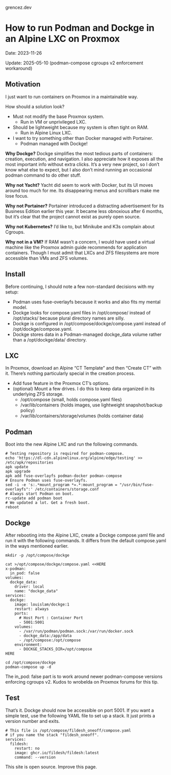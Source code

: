 grencez.dev

# How to run Podman and Dockge in an Alpine LXC on Proxmox
Date: 2023-11-26

Update: 2025-05-10 (podman-compose cgroups v2 enforcement workaround)

## Motivation
I just want to run containers on Proxmox in a maintainable way.

How should a solution look?

- Must not modify the base Proxmox system.
    - Run in VM or unprivileged LXC.
- Should be lightweight because my system is often tight on RAM.
    - Run in Alpine Linux LXC.
- I want to try something other than Docker managed with Portainer.
    - Podman managed with Dockge!

**Why Dockge?** Dockge simplifies the most tedious parts of containers: creation, execution, and navigation. I also appreciate how it exposes all the most important info without extra clicks. It’s a very new project, so I don’t know what else to expect, but I also don’t mind running an occasional podman command to do other stuff.

**Why not Yacht?** Yacht did seem to work with Docker, but its UI moves around too much for me. Its disappearing menus and scrollbars make me lose focus.

**Why not Portainer?** Portainer introduced a distracting advertisement for its Business Edition earlier this year. It became less obnoxious after 6 months, but it’s clear that the project cannot exist as purely open source.

**Why not Kubernetes?** I’d like to, but Minikube and K3s complain about Cgroups.

**Why not in a VM?** If RAM wasn’t a concern, I would have used a virtual machine like the Proxmox admin guide recommends for application containers. Though I must admit that LXCs and ZFS filesystems are more accessible than VMs and ZFS volumes.

## Install
Before continuing, I should note a few non-standard decisions with my setup:

- Podman uses fuse-overlayfs because it works and also fits my mental model.
- Dockge looks for compose.yaml files in /opt/compose/ instead of /opt/stacks/ because plural directory names are silly.
- Dockge is configured in /opt/compose/dockge/compose.yaml instead of /opt/dockge/compose.yaml.
- Dockge stores data in a Podman-managed dockge_data volume rather than a /opt/dockge/data/ directory.

## LXC
In Proxmox, download an Alpine “CT Template” and then “Create CT” with it. There’s nothing particularly special in the creation process.

- Add fuse feature in the Proxmox CT’s options.
- (optional) Mount a few drives. I do this to keep data organized in its underlying ZFS storage.
    - /opt/compose (small, holds compose.yaml files)
    - /var/lib/containers (holds images, use lightweight snapshot/backup policy)
    - /var/lib/containers/storage/volumes (holds container data)

## Podman
Boot into the new Alpine LXC and run the following commands.

```
# Testing repository is required for podman-compose.
echo 'https://dl-cdn.alpinelinux.org/alpine/edge/testing' >> /etc/apk/repositories
apk update
apk upgrade
apk add fuse-overlayfs podman-docker podman-compose
# Ensure Podman uses fuse-overlayfs.
sed -i -e 's:.*mount_program *=.*:mount_program = "/usr/bin/fuse-overlayfs":' /etc/containers/storage.conf
# Always start Podman on boot.
rc-update add podman boot
# We updated a lot. Get a fresh boot.
reboot
```

## Dockge
After rebooting into the Alpine LXC, create a Dockge compose.yaml file and run it with the following commands. It differs from the default compose.yaml in the ways mentioned earlier.

```
mkdir -p /opt/compose/dockge

cat >/opt/compose/dockge/compose.yaml <<HERE
x-podman:
  in_pod: false
volumes:
  dockge_data:
    driver: local
    name: "dockge_data"
services:
  dockge:
    image: louislam/dockge:1
    restart: always
    ports:
      # Host Port : Container Port
      - 5001:5001
    volumes:
      - /var/run/podman/podman.sock:/var/run/docker.sock
      - dockge_data:/app/data
      - /opt/compose:/opt/compose
    environment:
      - DOCKGE_STACKS_DIR=/opt/compose
HERE

cd /opt/compose/dockge
podman-compose up -d
```

The in_pod: false part is to work around newer podman-compose versions enforcing cgroups v2. Kudos to wrobelda on Proxmox forums for this tip.

## Test
That’s it. Dockge should now be accessible on port 5001. If you want a simple test, use the following YAML file to set up a stack. It just prints a version number and exits.

```
# This file is /opt/compose/fildesh_oneoff/compose.yaml
# if you name the stack "fildesh_oneoff".
services:
  fildesh:
    restart: no
    image: ghcr.io/fildesh/fildesh:latest
    command: --version
```

This site is open source. Improve this page.
